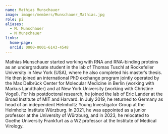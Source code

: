 ```yaml
---
name: Mathias Munschauer
image: images/members/Munschauer_Mathias.jpg
role: pi
aliases:
  - M. Munschauer
  - M Munschauer
links:
  home-page: 
  orcid: 0000-0001-6143-4548
---
```


Mathias Munschauer started working with RNA and RNA-binding proteins as an undergraduate student in the lab of Thomas Tuschl at Rockefeller University in New York (USA), where he also completed his master’s thesis. He then joined an international PhD exchange program jointly operated by the Max Delbrück Center for Molecular Medicine in Berlin (working with Markus Landthaler) and at New York University (working with Christine Vogel). For his postdoctoral research, he joined the lab of Eric Lander at the Broad Institute of MIT and Harvard. In July 2019, he returned to Germany as head of an independent Helmholtz Young Investigator Group at the Helmholtz Institute Würzburg. In 2021, he was appointed as a junior professor at the University of Würzburg, and in 2023, he relocated to Goethe University Frankfurt as a W2 professor at the Institute of Medical Virology.
